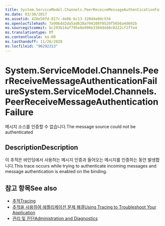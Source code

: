 ```yaml
---
title: System.ServiceModel.Channels.PeerReceiveMessageAuthenticationFailure
ms.date: 03/30/2017
ms.assetid: 420e50fd-017c-4e06-bc13-320d4e0dc534
ms.openlocfilehash: 7a90bdd2da5ad628a704108f0520f5656a4d692b
ms.sourcegitcommit: bc293b14af795e0e999e3304dd40c0222cf2ffe4
ms.translationtype: MT
ms.contentlocale: ko-KR
ms.lasthandoff: 11/26/2020
ms.locfileid: "96292313"
---
```

# <a name="systemservicemodelchannelspeerreceivemessageauthenticationfailure"></a><span data-ttu-id="75bcb-102">System.ServiceModel.Channels.PeerReceiveMessageAuthenticationFailure</span><span class="sxs-lookup"><span data-stu-id="75bcb-102">System.ServiceModel.Channels.PeerReceiveMessageAuthenticationFailure</span></span>

<span data-ttu-id="75bcb-103">메시지 소스를 인증할 수 없습니다.</span><span class="sxs-lookup"><span data-stu-id="75bcb-103">The message source could not be authenticated</span></span>  
  
## <a name="description"></a><span data-ttu-id="75bcb-104">Description</span><span class="sxs-lookup"><span data-stu-id="75bcb-104">Description</span></span>  

 <span data-ttu-id="75bcb-105">이 추적은 바인딩에서 사용하는 메시지 인증과 들어오는 메시지를 인증하는 동안 발생합니다.</span><span class="sxs-lookup"><span data-stu-id="75bcb-105">This trace occurs while trying to authenticate incoming messages and message authentication is enabled on the binding.</span></span>  
  
## <a name="see-also"></a><span data-ttu-id="75bcb-106">참고 항목</span><span class="sxs-lookup"><span data-stu-id="75bcb-106">See also</span></span>

- [<span data-ttu-id="75bcb-107">추적</span><span class="sxs-lookup"><span data-stu-id="75bcb-107">Tracing</span></span>](index.md)
- [<span data-ttu-id="75bcb-108">추적을 사용하여 애플리케이션 문제 해결</span><span class="sxs-lookup"><span data-stu-id="75bcb-108">Using Tracing to Troubleshoot Your Application</span></span>](using-tracing-to-troubleshoot-your-application.md)
- [<span data-ttu-id="75bcb-109">관리 및 진단</span><span class="sxs-lookup"><span data-stu-id="75bcb-109">Administration and Diagnostics</span></span>](../index.md)
